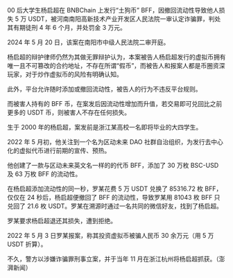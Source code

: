 00 后大学生杨启超在 BNBChain 上发行“土狗币” BFF，因撤回流动性导致他人损失 5 万 USDT，被河南南阳高新技术产业开发区人民法院一审认定诈骗罪，判处其有期徒刑 4 年 6 个月，并处罚金 3 万元。

2024 年 5 月 20 日，该案在南阳市中级人民法院二审开庭。

杨启超的辩护律师仍然为其做无罪辩护认为，本案被告人杨启超发行的虚拟币拥有唯一且不可篡改的合约地址，不存在所谓“假币”，而被告人和报案人都是币圈资深玩家，对于炒作虚拟币的风险有明确认知。

此外，平台允许随时添加或撤回流动性，被告人的行为不违反平台规则。

而被害人持有的 BFF 币，在案发后因流动性增加而升值，若交易即可兑回比之前更多的 USDT 币，则被害人不存在任何损失。

生于 2000 年的杨启超，案发前是浙江某高校一名即将毕业的大四学生。

2022 年 5 月初，他关注到一个名为区动未来 DAO 社群自治组织，为发行去中心化的虚拟代币进行前期的宣传、预热。

他创建了一款与区动未来英文名一样的的代币 BFF，添加了 30 万枚 BSC-USD 及 63 万枚 BFF 的流动性。

在杨启超添加流动性的同一秒，罗某花费 5 万 USDT 兑换了 85316.72 枚 BFF，仅仅在 24 秒后，杨启超便撤回了 BFF 的流动性，导致罗某用 81043 枚 BFF 只兑回了 21.6 枚 USDT。罗某在溯源时通过一名共同的微信好友，找到了杨启超。

罗某要求杨启超退还其损失，遭到拒绝。

2022 年 5 月 3 日罗某报案，称其投资虚拟币被骗人民币 30 余万元（用 5 万 USDT 折算）。

不久，警方以涉嫌诈骗罪刑事立案，并于当年 11 月在浙江杭州将杨启超抓获。（澎湃新闻）

